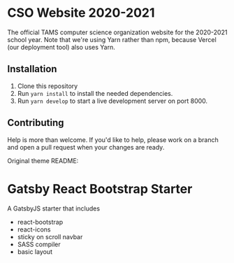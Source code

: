 # CSO Website 2020-2021

The official TAMS computer science organization website for the 2020-2021 school year. Note that we're using Yarn rather than npm, because Vercel (our deployment tool) also uses Yarn.

## Installation

1. Clone this repository
2. Run `yarn install` to install the needed dependencies.
3. Run `yarn develop` to start a live development server on port 8000.

## Contributing

Help is more than welcome. If you'd like to help, please work on a branch and open a pull request when your changes are ready. 


Original theme README:

# Gatsby React Bootstrap Starter

A GatsbyJS starter that includes

- react-bootstrap
- react-icons
- sticky on scroll navbar
- SASS compiler
- basic layout

